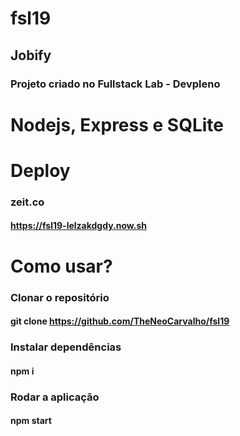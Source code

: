 # fsl19
## Jobify
### Projeto criado no Fullstack Lab - Devpleno

# Nodejs, Express e SQLite

# Deploy
### zeit.co
#### https://fsl19-lelzakdgdy.now.sh

# Como usar?
### Clonar o repositório
#### git clone https://github.com/TheNeoCarvalho/fsl19
### Instalar dependências
#### npm i
### Rodar a aplicação
#### npm start
